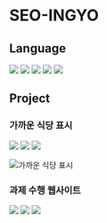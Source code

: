 # SEO-INGYO

## Language

<img src="https://img.shields.io/badge/C-A8B9CC?style=flat-square&logo=C&logoColor=white"/> <img src="https://img.shields.io/badge/C++-00599C?style=flat-square&logo=Cplusplus&logoColor=white"/> <img src="https://img.shields.io/badge/cs-239120?style=flat-square&logo=csharp&logoColor=white"/> <img src="https://img.shields.io/badge/JAVA-007396?style=flat-square&logo=java&logoColor=white"/> <img src="https://img.shields.io/badge/Python-3776AB?style=flat-square&logo=Python&logoColor=white"/>

## Project

###  가까운 식당 표시

<img src="https://img.shields.io/badge/Python-3776AB?style=flat-square&logo=Python&logoColor=white"/> <img src="https://img.shields.io/badge/Jupyter-F37626?style=flat-square&logo=Jupyter&logoColor=white"/> <img src="https://img.shields.io/badge/Pandas-150458?style=flat-square&logo=Pandas&logoColor=white"/>

![가까운 식당 표시](https://user-images.githubusercontent.com/64400731/148753847-868f8b4d-7549-4ca1-9802-0a37d332ad4e.PNG)

###  과제 수행 웹사이트

<img src="https://img.shields.io/badge/cs-239120?style=flat-square&logo=csharp&logoColor=white"/> <img src="https://img.shields.io/badge/ASP.NET-512BD4?style=flat-square&logo=dotnet&logoColor=white"/> <img src="https://img.shields.io/badge/MSSQL-CC2927?style=flat-square&logo=microsoftsqlserver&logoColor=white"/>

